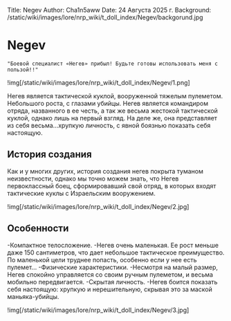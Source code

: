 Title: Negev
Author: Cha1n5aww
Date: 24 Августа 2025 г.
Background: /static/wiki/images/lore/nrp_wiki/t_doll_index/Negev/backgorund.jpg

# Negev
```
"Боевой специалист «Негев» прибыл! Будьте готовы использовать меня с пользой!!"
```
!img[/static/wiki/images/lore/nrp_wiki/t_doll_index/Negev/1.png]

Негев является тактической куклой, вооруженной тяжелым пулеметом. Небольшого роста, с глазами убийцы. Негев является командиром отряда, названного в ее честь, а так же весьма жестокой тактической куклой, однако лишь на первый взгляд. На деле же, она представляет из себя весьма...хрупкую личность, с явной боязнью показать себя настоящую.

## История создания
Как и у многих других, история создания негев покрыта туманом неизвестности, однако мы точно можем знать, что Негев первоклассный боец, сформировавший свой отряд, в которых входят тактические куклы с Израельским вооружением.

!img[/static/wiki/images/lore/nrp_wiki/t_doll_index/Negev/2.jpg]

## Особенности
-Компактное телосложение. -Негев очень маленькая. Ее рост меньше даже 150 сантиметров, что дает небольшое тактическое преимущество. По маленькой цели труднее попасть, особенно если у нее есть пулемет...
-Физические характеристики. -Несмотря на малый размер, Негев спокойно управляется со своим ручным пулеметом, и весьма мобильно передвигается.
-Скрытая личность. -Негев боится показать себя настоящую: хрупкую и нерешительную, скрывая это за маской маньяка-убийцы.

!img[/static/wiki/images/lore/nrp_wiki/t_doll_index/Negev/3.jpg]
